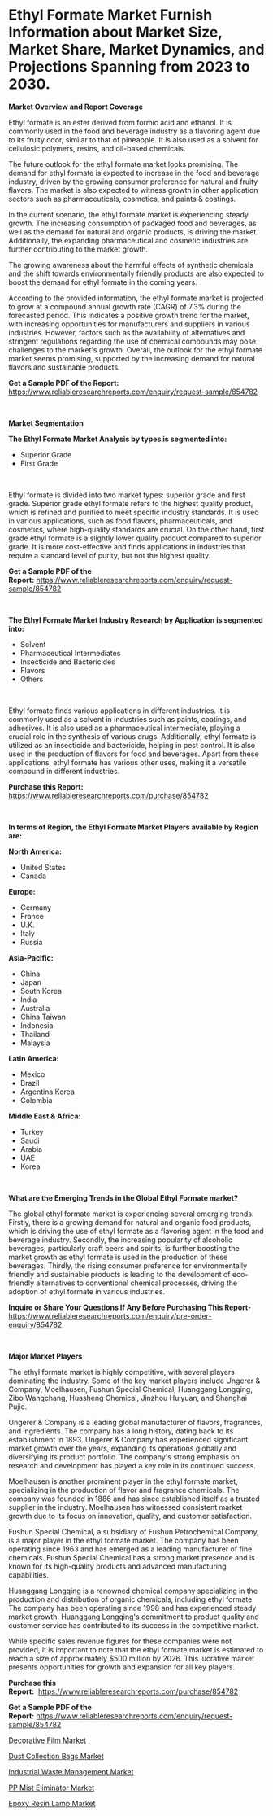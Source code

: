 <p><h1>Ethyl Formate Market Furnish Information about Market Size, Market Share, Market Dynamics, and Projections Spanning from 2023 to 2030.</h1></p><p><strong>Market Overview and Report Coverage</strong></p>
<p><p>Ethyl formate is an ester derived from formic acid and ethanol. It is commonly used in the food and beverage industry as a flavoring agent due to its fruity odor, similar to that of pineapple. It is also used as a solvent for cellulosic polymers, resins, and oil-based chemicals.</p><p>The future outlook for the ethyl formate market looks promising. The demand for ethyl formate is expected to increase in the food and beverage industry, driven by the growing consumer preference for natural and fruity flavors. The market is also expected to witness growth in other application sectors such as pharmaceuticals, cosmetics, and paints & coatings.</p><p>In the current scenario, the ethyl formate market is experiencing steady growth. The increasing consumption of packaged food and beverages, as well as the demand for natural and organic products, is driving the market. Additionally, the expanding pharmaceutical and cosmetic industries are further contributing to the market growth.</p><p>The growing awareness about the harmful effects of synthetic chemicals and the shift towards environmentally friendly products are also expected to boost the demand for ethyl formate in the coming years.</p><p>According to the provided information, the ethyl formate market is projected to grow at a compound annual growth rate (CAGR) of 7.3% during the forecasted period. This indicates a positive growth trend for the market, with increasing opportunities for manufacturers and suppliers in various industries. However, factors such as the availability of alternatives and stringent regulations regarding the use of chemical compounds may pose challenges to the market's growth. Overall, the outlook for the ethyl formate market seems promising, supported by the increasing demand for natural flavors and sustainable products.</p></p>
<p><strong>Get a Sample PDF of the Report:</strong> <a href="https://www.reliableresearchreports.com/enquiry/request-sample/854782">https://www.reliableresearchreports.com/enquiry/request-sample/854782</a></p>
<p>&nbsp;</p>
<p><strong>Market Segmentation</strong></p>
<p><strong>The Ethyl Formate Market Analysis by types is segmented into:</strong></p>
<p><ul><li>Superior Grade</li><li>First Grade</li></ul></p>
<p>&nbsp;</p>
<p><p>Ethyl formate is divided into two market types: superior grade and first grade. Superior grade ethyl formate refers to the highest quality product, which is refined and purified to meet specific industry standards. It is used in various applications, such as food flavors, pharmaceuticals, and cosmetics, where high-quality standards are crucial. On the other hand, first grade ethyl formate is a slightly lower quality product compared to superior grade. It is more cost-effective and finds applications in industries that require a standard level of purity, but not the highest quality.</p></p>
<p><strong>Get a Sample PDF of the Report:</strong>&nbsp;<a href="https://www.reliableresearchreports.com/enquiry/request-sample/854782">https://www.reliableresearchreports.com/enquiry/request-sample/854782</a></p>
<p>&nbsp;</p>
<p><strong>The Ethyl Formate Market Industry Research by Application is segmented into:</strong></p>
<p><ul><li>Solvent</li><li>Pharmaceutical Intermediates</li><li>Insecticide and Bactericides</li><li>Flavors</li><li>Others</li></ul></p>
<p>&nbsp;</p>
<p><p>Ethyl formate finds various applications in different industries. It is commonly used as a solvent in industries such as paints, coatings, and adhesives. It is also used as a pharmaceutical intermediate, playing a crucial role in the synthesis of various drugs. Additionally, ethyl formate is utilized as an insecticide and bactericide, helping in pest control. It is also used in the production of flavors for food and beverages. Apart from these applications, ethyl formate has various other uses, making it a versatile compound in different industries.</p></p>
<p><strong>Purchase this Report:</strong>&nbsp; <a href="https://www.reliableresearchreports.com/purchase/854782">https://www.reliableresearchreports.com/purchase/854782</a></p>
<p>&nbsp;</p>
<p><strong>In terms of Region, the Ethyl Formate Market Players available by Region are:</strong></p>
<p>
    <p> <strong> North America: </strong>
        <ul>
            <li>United States</li>
            <li>Canada</li>
        </ul>
        </p> 
    <p> <strong> Europe: </strong>
        <ul>
            <li>Germany</li>
            <li>France</li>
            <li>U.K.</li>
            <li>Italy</li>
            <li>Russia</li>
        </ul>
        </p> 
    <p> <strong> Asia-Pacific: </strong>
        <ul>
            <li>China</li>
            <li>Japan</li>
            <li>South Korea</li>
            <li>India</li>
            <li>Australia</li>
            <li>China Taiwan</li>
            <li>Indonesia</li>
            <li>Thailand</li>
            <li>Malaysia</li>
        </ul>
        </p> 
    <p> <strong> Latin America: </strong>
        <ul>
            <li>Mexico</li>
            <li>Brazil</li>
            <li>Argentina Korea</li>
            <li>Colombia</li>
        </ul>
        </p> 
    <p> <strong> Middle East & Africa: </strong>
        <ul>
            <li>Turkey</li>
            <li>Saudi</li>
            <li>Arabia</li>
            <li>UAE</li>
            <li>Korea</li>
        </ul>
    </p>
    </p>
<p>&nbsp;</p>
<p><strong>What are the Emerging Trends in the Global Ethyl Formate market?</strong></p>
<p><p>The global ethyl formate market is experiencing several emerging trends. Firstly, there is a growing demand for natural and organic food products, which is driving the use of ethyl formate as a flavoring agent in the food and beverage industry. Secondly, the increasing popularity of alcoholic beverages, particularly craft beers and spirits, is further boosting the market growth as ethyl formate is used in the production of these beverages. Thirdly, the rising consumer preference for environmentally friendly and sustainable products is leading to the development of eco-friendly alternatives to conventional chemical processes, driving the adoption of ethyl formate in various industries.</p></p>
<p><strong>Inquire or Share Your Questions If Any Before Purchasing This Report</strong>- <a href="https://www.reliableresearchreports.com/enquiry/pre-order-enquiry/854782">https://www.reliableresearchreports.com/enquiry/pre-order-enquiry/854782</a></p>
<p>&nbsp;</p>
<p><strong>Major Market Players</strong></p>
<p><p>The ethyl formate market is highly competitive, with several players dominating the industry. Some of the key market players include Ungerer & Company, Moelhausen, Fushun Special Chemical, Huanggang Longqing, Zibo Wangchang, Huasheng Chemical, Jinzhou Huiyuan, and Shanghai Pujie.</p><p>Ungerer & Company is a leading global manufacturer of flavors, fragrances, and ingredients. The company has a long history, dating back to its establishment in 1893. Ungerer & Company has experienced significant market growth over the years, expanding its operations globally and diversifying its product portfolio. The company's strong emphasis on research and development has played a key role in its continued success.</p><p>Moelhausen is another prominent player in the ethyl formate market, specializing in the production of flavor and fragrance chemicals. The company was founded in 1886 and has since established itself as a trusted supplier in the industry. Moelhausen has witnessed consistent market growth due to its focus on innovation, quality, and customer satisfaction.</p><p>Fushun Special Chemical, a subsidiary of Fushun Petrochemical Company, is a major player in the ethyl formate market. The company has been operating since 1963 and has emerged as a leading manufacturer of fine chemicals. Fushun Special Chemical has a strong market presence and is known for its high-quality products and advanced manufacturing capabilities.</p><p>Huanggang Longqing is a renowned chemical company specializing in the production and distribution of organic chemicals, including ethyl formate. The company has been operating since 1998 and has experienced steady market growth. Huanggang Longqing's commitment to product quality and customer service has contributed to its success in the competitive market.</p><p>While specific sales revenue figures for these companies were not provided, it is important to note that the ethyl formate market is estimated to reach a size of approximately $500 million by 2026. This lucrative market presents opportunities for growth and expansion for all key players.</p></p>
<p><strong>Purchase this Report:</strong>&nbsp;&nbsp;<a href="https://www.reliableresearchreports.com/purchase/854782">https://www.reliableresearchreports.com/purchase/854782</a></p>
<p></p>
<p><strong>Get a Sample PDF of the Report:</strong>&nbsp;<a href="https://www.reliableresearchreports.com/enquiry/request-sample/854782">https://www.reliableresearchreports.com/enquiry/request-sample/854782</a></p>
<p><p><a href="https://github.com/jonneygiverf/Market-Research-Report-List-1/blob/main/decorative-film-market.md">Decorative Film Market</a></p><p><a href="https://medium.com/@charityrice2662/dust-collection-bags-nbsp-market-focuses-on-market-share-size-and-projected-forecast-till-2030-dc89ff5fd59c">Dust Collection Bags Market</a></p><p><a href="https://github.com/dziulagalemab/Market-Research-Report-List-1/blob/main/industrial-waste-management-market.md">Industrial Waste Management Market</a></p><p><a href="https://medium.com/@jeffrystehr/analyzing-pp-mist-eliminator-market-global-industry-perspective-and-forecast-2023-to-2030-e1ff0a0775f0">PP Mist Eliminator Market</a></p><p><a href="https://medium.com/@samirmayert107/epoxy-resin-lamp-market-competitive-analysis-market-trends-and-forecast-to-2030-56027c382416">Epoxy Resin Lamp Market</a></p></p>